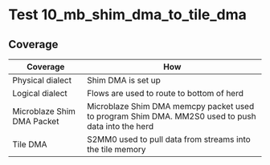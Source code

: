 # Test 10_mb_shim_dma_to_tile_dma

## Coverage

| Coverage | How |
| -------- | --- |
| Physical dialect | Shim DMA is set up |
| Logical dialect  | Flows are used to route to bottom of herd |
| Microblaze Shim DMA Packet| Microblaze Shim DMA memcpy packet used to program Shim DMA. MM2S0 used to push data into the herd |
| Tile DMA | S2MM0 used to pull data from streams into the tile memory |
